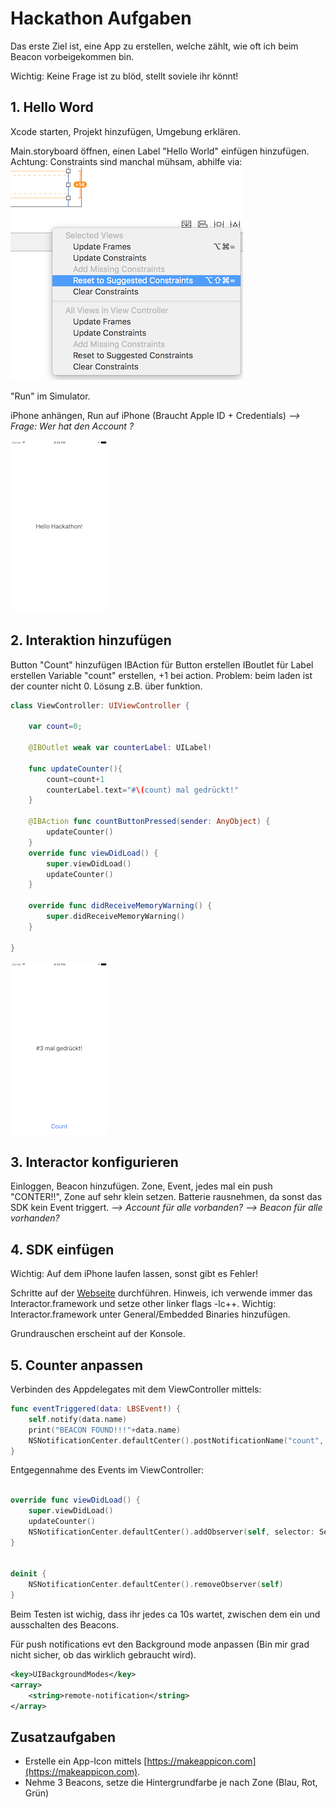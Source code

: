 # Hackathon Aufgaben

Das erste Ziel ist, eine App zu erstellen, welche zählt, wie oft ich beim Beacon vorbeigekommen bin. 

Wichtig: Keine Frage ist zu blöd, stellt soviele ihr könnt!

## 1. Hello Word

Xcode starten, Projekt hinzufügen, Umgebung erklären. 

Main.storyboard öffnen, einen Label "Hello World" einfügen hinzufügen. 
Achtung: Constraints sind manchal mühsam, abhilfe via: 
![alt text](images/s0.png)

"Run" im Simulator. 

iPhone anhängen, Run auf iPhone (Braucht Apple ID + Credentials)
_--> Frage:  Wer hat den Account ?_

![alt text](images/s1.png)

## 2. Interaktion hinzufügen
Button "Count" hinzufügen
IBAction für Button erstellen
IBoutlet für Label erstellen
Variable "count" erstellen, +1 bei action.
Problem: beim laden ist der counter nicht 0. Lösung z.B. über funktion.

```swift
class ViewController: UIViewController {
    
    var count=0;
    
    @IBOutlet weak var counterLabel: UILabel!
    
    func updateCounter(){
        count=count+1
        counterLabel.text="#\(count) mal gedrückt!"
    }
    
    @IBAction func countButtonPressed(sender: AnyObject) {
        updateCounter()
    }
    override func viewDidLoad() {
        super.viewDidLoad()
        updateCounter()
    }

    override func didReceiveMemoryWarning() {
        super.didReceiveMemoryWarning()
    }
    
}

```

![alt text](images/s2.png)

## 3. Interactor konfigurieren
Einloggen, Beacon hinzufügen. 
Zone, Event, jedes mal ein push "CONTER!!", Zone auf sehr klein setzen.
Batterie rausnehmen, da sonst das SDK kein Event triggert. 
_--> Account für alle vorbanden?_
_--> Beacon für alle vorhanden?_

## 4. SDK einfügen
Wichtig: Auf dem iPhone laufen lassen, sonst gibt es Fehler!

Schritte auf der [Webseite](https://developer.interactor.swisscom.ch/developer/sdk/swift/getting-started) durchführen.
Hinweis, ich verwende immer das Interactor.framework und setze other linker flags -lc++.
Wichtig: Interactor.framework unter General/Embedded Binaries hinzufügen.

Grundrauschen erscheint auf der Konsole.

## 5. Counter anpassen

Verbinden des Appdelegates mit dem ViewController mittels: 

```swift
func eventTriggered(data: LBSEvent!) {
    self.notify(data.name)
    print("BEACON FOUND!!!"+data.name)
    NSNotificationCenter.defaultCenter().postNotificationName("count", object: nil)
}
```

Entgegennahme des Events im ViewController: 
```swift

override func viewDidLoad() {
    super.viewDidLoad()
    updateCounter()
    NSNotificationCenter.defaultCenter().addObserver(self, selector: Selector("updateCounter"), name:"count", object: nil);
}


deinit {
    NSNotificationCenter.defaultCenter().removeObserver(self)
}

```

Beim Testen ist wichig, dass ihr jedes ca 10s wartet, zwischen dem ein und ausschalten des Beacons.

Für push notifications evt den Background mode anpassen (Bin mir grad nicht sicher, ob das wirklich gebraucht wird).
```xml
<key>UIBackgroundModes</key>
<array>
	<string>remote-notification</string>
</array>
```


## Zusatzaufgaben

- Erstelle ein App-Icon mittels [https://makeappicon.com](https://makeappicon.com).
- Nehme 3 Beacons, setze die Hintergrundfarbe je nach Zone (Blau, Rot, Grün)


